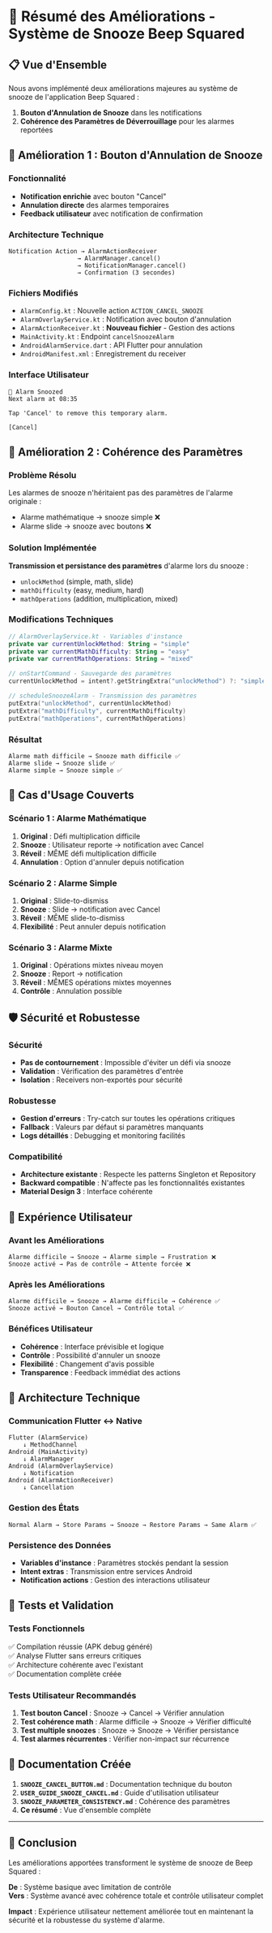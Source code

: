# 🎯 Résumé des Améliorations - Système de Snooze Beep Squared

## 📋 Vue d'Ensemble

Nous avons implémenté deux améliorations majeures au système de snooze de l'application Beep Squared :

1. **Bouton d'Annulation de Snooze** dans les notifications
2. **Cohérence des Paramètres de Déverrouillage** pour les alarmes reportées

## 🔔 Amélioration 1 : Bouton d'Annulation de Snooze

### Fonctionnalité

- **Notification enrichie** avec bouton "Cancel"
- **Annulation directe** des alarmes temporaires
- **Feedback utilisateur** avec notification de confirmation

### Architecture Technique

```
Notification Action → AlarmActionReceiver
                   → AlarmManager.cancel()
                   → NotificationManager.cancel()
                   → Confirmation (3 secondes)
```

### Fichiers Modifiés

- `AlarmConfig.kt` : Nouvelle action `ACTION_CANCEL_SNOOZE`
- `AlarmOverlayService.kt` : Notification avec bouton d'annulation
- `AlarmActionReceiver.kt` : **Nouveau fichier** - Gestion des actions
- `MainActivity.kt` : Endpoint `cancelSnoozeAlarm`
- `AndroidAlarmService.dart` : API Flutter pour annulation
- `AndroidManifest.xml` : Enregistrement du receiver

### Interface Utilisateur

```
🔔 Alarm Snoozed
Next alarm at 08:35

Tap 'Cancel' to remove this temporary alarm.

[Cancel]
```

## 🔧 Amélioration 2 : Cohérence des Paramètres

### Problème Résolu

Les alarmes de snooze n'héritaient pas des paramètres de l'alarme originale :

- Alarme mathématique → snooze simple ❌
- Alarme slide → snooze avec boutons ❌

### Solution Implémentée

**Transmission et persistance des paramètres** d'alarme lors du snooze :

- `unlockMethod` (simple, math, slide)
- `mathDifficulty` (easy, medium, hard)
- `mathOperations` (addition, multiplication, mixed)

### Modifications Techniques

```kotlin
// AlarmOverlayService.kt - Variables d'instance
private var currentUnlockMethod: String = "simple"
private var currentMathDifficulty: String = "easy"
private var currentMathOperations: String = "mixed"

// onStartCommand - Sauvegarde des paramètres
currentUnlockMethod = intent?.getStringExtra("unlockMethod") ?: "simple"

// scheduleSnoozeAlarm - Transmission des paramètres
putExtra("unlockMethod", currentUnlockMethod)
putExtra("mathDifficulty", currentMathDifficulty)
putExtra("mathOperations", currentMathOperations)
```

### Résultat

```
Alarme math difficile → Snooze math difficile ✅
Alarme slide → Snooze slide ✅
Alarme simple → Snooze simple ✅
```

## 🎯 Cas d'Usage Couverts

### Scénario 1 : Alarme Mathématique

1. **Original** : Défi multiplication difficile
2. **Snooze** : Utilisateur reporte → notification avec Cancel
3. **Réveil** : MÊME défi multiplication difficile
4. **Annulation** : Option d'annuler depuis notification

### Scénario 2 : Alarme Simple

1. **Original** : Slide-to-dismiss
2. **Snooze** : Slide → notification avec Cancel
3. **Réveil** : MÊME slide-to-dismiss
4. **Flexibilité** : Peut annuler depuis notification

### Scénario 3 : Alarme Mixte

1. **Original** : Opérations mixtes niveau moyen
2. **Snooze** : Report → notification
3. **Réveil** : MÊMES opérations mixtes moyennes
4. **Contrôle** : Annulation possible

## 🛡️ Sécurité et Robustesse

### Sécurité

- **Pas de contournement** : Impossible d'éviter un défi via snooze
- **Validation** : Vérification des paramètres d'entrée
- **Isolation** : Receivers non-exportés pour sécurité

### Robustesse

- **Gestion d'erreurs** : Try-catch sur toutes les opérations critiques
- **Fallback** : Valeurs par défaut si paramètres manquants
- **Logs détaillés** : Debugging et monitoring facilités

### Compatibilité

- **Architecture existante** : Respecte les patterns Singleton et Repository
- **Backward compatible** : N'affecte pas les fonctionnalités existantes
- **Material Design 3** : Interface cohérente

## 📱 Expérience Utilisateur

### Avant les Améliorations

```
Alarme difficile → Snooze → Alarme simple → Frustration ❌
Snooze activé → Pas de contrôle → Attente forcée ❌
```

### Après les Améliorations

```
Alarme difficile → Snooze → Alarme difficile → Cohérence ✅
Snooze activé → Bouton Cancel → Contrôle total ✅
```

### Bénéfices Utilisateur

- **Cohérence** : Interface prévisible et logique
- **Contrôle** : Possibilité d'annuler un snooze
- **Flexibilité** : Changement d'avis possible
- **Transparence** : Feedback immédiat des actions

## 🚀 Architecture Technique

### Communication Flutter ↔ Native

```
Flutter (AlarmService)
    ↓ MethodChannel
Android (MainActivity)
    ↓ AlarmManager
Android (AlarmOverlayService)
    ↓ Notification
Android (AlarmActionReceiver)
    ↓ Cancellation
```

### Gestion des États

```
Normal Alarm → Store Params → Snooze → Restore Params → Same Alarm ✅
```

### Persistence des Données

- **Variables d'instance** : Paramètres stockés pendant la session
- **Intent extras** : Transmission entre services Android
- **Notification actions** : Gestion des interactions utilisateur

## 🧪 Tests et Validation

### Tests Fonctionnels

✅ Compilation réussie (APK debug généré)  
✅ Analyse Flutter sans erreurs critiques  
✅ Architecture cohérente avec l'existant  
✅ Documentation complète créée

### Tests Utilisateur Recommandés

1. **Test bouton Cancel** : Snooze → Cancel → Vérifier annulation
2. **Test cohérence math** : Alarme difficile → Snooze → Vérifier difficulté
3. **Test multiple snoozes** : Snooze → Snooze → Vérifier persistance
4. **Test alarmes récurrentes** : Vérifier non-impact sur récurrence

## 📄 Documentation Créée

1. **`SNOOZE_CANCEL_BUTTON.md`** : Documentation technique du bouton
2. **`USER_GUIDE_SNOOZE_CANCEL.md`** : Guide d'utilisation utilisateur
3. **`SNOOZE_PARAMETER_CONSISTENCY.md`** : Cohérence des paramètres
4. **Ce résumé** : Vue d'ensemble complète

---

## 🎉 Conclusion

Les améliorations apportées transforment le système de snooze de Beep Squared :

**De** : Système basique avec limitation de contrôle  
**Vers** : Système avancé avec cohérence totale et contrôle utilisateur complet

**Impact** : Expérience utilisateur nettement améliorée tout en maintenant la sécurité et la robustesse du système d'alarme.
